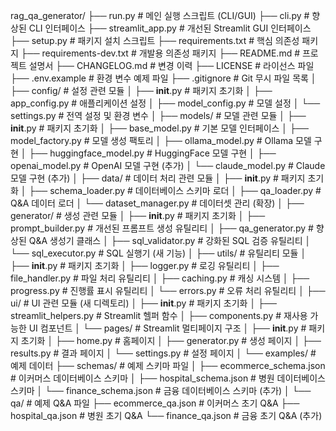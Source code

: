 rag_qa_generator/
├── run.py                      # 메인 실행 스크립트 (CLI/GUI)
├── cli.py                      # 향상된 CLI 인터페이스
├── streamlit_app.py            # 개선된 Streamlit GUI 인터페이스
├── setup.py                    # 패키지 설치 스크립트
├── requirements.txt            # 핵심 의존성 패키지
├── requirements-dev.txt        # 개발용 의존성 패키지
├── README.md                   # 프로젝트 설명서
├── CHANGELOG.md                # 변경 이력
├── LICENSE                     # 라이선스 파일
├── .env.example                # 환경 변수 예제 파일
├── .gitignore                  # Git 무시 파일 목록
│
├── config/                     # 설정 관련 모듈
│   ├── __init__.py             # 패키지 초기화
│   ├── app_config.py           # 애플리케이션 설정
│   ├── model_config.py         # 모델 설정
│   └── settings.py             # 전역 설정 및 환경 변수
│
├── models/                     # 모델 관련 모듈
│   ├── __init__.py             # 패키지 초기화
│   ├── base_model.py           # 기본 모델 인터페이스
│   ├── model_factory.py        # 모델 생성 팩토리
│   ├── ollama_model.py         # Ollama 모델 구현
│   ├── huggingface_model.py    # HuggingFace 모델 구현
│   ├── openai_model.py         # OpenAI 모델 구현 (추가)
│   └── claude_model.py         # Claude 모델 구현 (추가)
│
├── data/                       # 데이터 처리 관련 모듈
│   ├── __init__.py             # 패키지 초기화
│   ├── schema_loader.py        # 데이터베이스 스키마 로더
│   ├── qa_loader.py            # Q&A 데이터 로더
│   └── dataset_manager.py      # 데이터셋 관리 (확장)
│
├── generator/                  # 생성 관련 모듈
│   ├── __init__.py             # 패키지 초기화
│   ├── prompt_builder.py       # 개선된 프롬프트 생성 유틸리티
│   ├── qa_generator.py         # 향상된 Q&A 생성기 클래스
│   ├── sql_validator.py        # 강화된 SQL 검증 유틸리티
│   └── sql_executor.py         # SQL 실행기 (새 기능)
│
├── utils/                      # 유틸리티 모듈
│   ├── __init__.py             # 패키지 초기화
│   ├── logger.py               # 로깅 유틸리티
│   ├── file_handler.py         # 파일 처리 유틸리티
│   ├── caching.py              # 캐싱 시스템
│   ├── progress.py             # 진행률 표시 유틸리티
│   └── errors.py               # 오류 처리 유틸리티
│
├── ui/                         # UI 관련 모듈 (새 디렉토리)
│   ├── __init__.py             # 패키지 초기화
│   ├── streamlit_helpers.py    # Streamlit 헬퍼 함수
│   ├── components.py           # 재사용 가능한 UI 컴포넌트
│   └── pages/                  # Streamlit 멀티페이지 구조
│       ├── __init__.py         # 패키지 초기화
│       ├── home.py             # 홈페이지
│       ├── generator.py        # 생성 페이지
│       ├── results.py          # 결과 페이지
│       └── settings.py         # 설정 페이지
│
└── examples/                   # 예제 데이터
    ├── schemas/                # 예제 스키마 파일
    │   ├── ecommerce_schema.json       # 이커머스 데이터베이스 스키마
    │   ├── hospital_schema.json        # 병원 데이터베이스 스키마
    │   └── finance_schema.json         # 금융 데이터베이스 스키마 (추가)
    │
    └── qa/                     # 예제 Q&A 파일
        ├── ecommerce_qa.json           # 이커머스 초기 Q&A
        ├── hospital_qa.json            # 병원 초기 Q&A
        └── finance_qa.json             # 금융 초기 Q&A (추가)